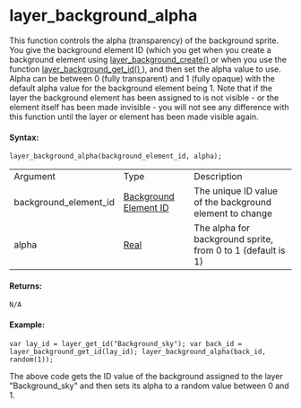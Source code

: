 # layer_background_alpha

This function controls the alpha (transparency) of the background
sprite. You give the background element ID (which you get when you
create a background element using [ layer_background_create()
](layer_background_create) or when you use the function [
layer_background_get_id() ](layer_background_get_id) ), and then set
the alpha value to use. Alpha can be between 0 (fully transparent) and 1
(fully opaque) with the default alpha value for the background element
being 1. Note that if the layer the background element has been assigned
to is not visible - or the element itself has been made invisible - you
will not see any difference with this function until the layer or
element has been made visible again.

#### Syntax:

``` gml
layer_background_alpha(background_element_id, alpha);
```

|                       |                                                                                                                                                    |                                                             |
|-----------------------|----------------------------------------------------------------------------------------------------------------------------------------------------|-------------------------------------------------------------|
| Argument              | Type                                                                                                                                               | Description                                                 |
| background_element_id |  [Background Element ID](../../../../../../GameMaker_Language/GML_Reference/Asset_Management/Rooms/Background_Layers/layer_background_get_id)  | The unique ID value of the background element to change     |
| alpha                 |  [Real](../../../../../../GameMaker_Language/GML_Overview/Data_Types)                                                                          | The alpha for background sprite, from 0 to 1 (default is 1) |

#### Returns:

``` gml
N/A
```

#### Example:

``` gml
var lay_id = layer_get_id("Background_sky"); var back_id = layer_background_get_id(lay_id); layer_background_alpha(back_id, random(1));
```

The above code gets the ID value of the background assigned to the layer
"Background_sky" and then sets its alpha to a random value between 0 and
1.
